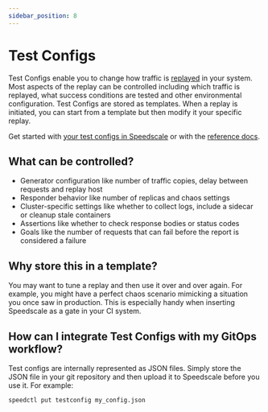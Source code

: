```yaml
---
sidebar_position: 8
---
```


# Test Configs

Test Configs enable you to change how traffic is [replayed](./replay.md) in
your system. Most aspects of the replay can be controlled including which
traffic is replayed, what success conditions are tested and other environmental
configuration. Test Configs are stored as templates. When a replay is
initiated, you can start from a template but then modify it your specific
replay.

Get started with
[your test configs in Speedscale](https://app.speedscale.com/config)
or with the [reference docs](../../reference/configuration).

## What can be controlled?

* Generator configuration like number of traffic copies, delay between requests and replay host
* Responder behavior like number of replicas and chaos settings
* Cluster-specific settings like whether to collect logs, include a sidecar or cleanup stale containers
* Assertions like whether to check response bodies or status codes
* Goals like the number of requests that can fail before the report is considered a failure

## Why store this in a template?

You may want to tune a replay and then use it over and over again. For example,
you might have a perfect chaos scenario mimicking a situation you once saw in
production. This is especially handy when inserting Speedscale as a gate in
your CI system.

## How can I integrate Test Configs with my GitOps workflow?

Test configs are internally represented as JSON files. Simply store the JSON
file in your git repository and then upload it to Speedscale before you use it.
For example:

```bash
speedctl put testconfig my_config.json
```
